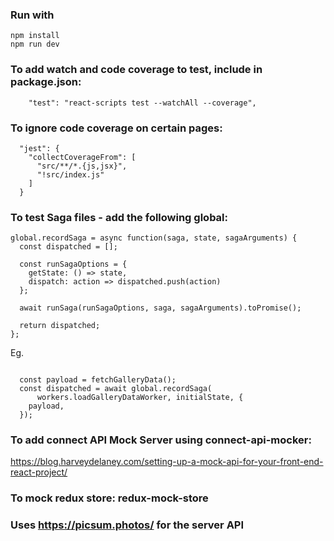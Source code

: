 ###  Run with 

```
npm install
npm run dev
```

### To add watch and code coverage to test, include in package.json:

```
    "test": "react-scripts test --watchAll --coverage",
```


### To ignore code coverage on certain pages:

```
  "jest": {
    "collectCoverageFrom": [
      "src/**/*.{js,jsx}",
      "!src/index.js"
    ]
  }

```


### To test Saga files - add the following global:

```
global.recordSaga = async function(saga, state, sagaArguments) {
  const dispatched = [];

  const runSagaOptions = {
    getState: () => state,
    dispatch: action => dispatched.push(action)
  };

  await runSaga(runSagaOptions, saga, sagaArguments).toPromise();

  return dispatched;
};
```

Eg.
```

  const payload = fetchGalleryData();
  const dispatched = await global.recordSaga(
      workers.loadGalleryDataWorker, initialState, {
    payload,
  });
```



### To add connect API Mock Server using connect-api-mocker:

https://blog.harveydelaney.com/setting-up-a-mock-api-for-your-front-end-react-project/




### To mock redux store: redux-mock-store


### Uses https://picsum.photos/ for the server API